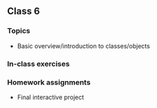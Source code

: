 ## Class 6
### Topics
* Basic overview/introduction to classes/objects

### In-class exercises


### Homework assignments
* Final interactive project